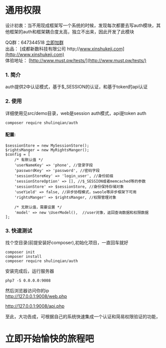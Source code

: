 # 通用权限
设计初衷：当不用现成框架写一个系统的时候，发现每次都要去写auth模块，其他框架的auth和框架耦合度太高，独立不出来，因此开发了此模块

QQ群：647344518   [立即加群](http://shang.qq.com/wpa/qunwpa?idkey=83a58116f995c9f83af6dc2b4ea372e38397349c8f1973d8c9827e4ae4d9f50e)      
出品： [成都新数科技有限公司 http;//www.xinshukeji.com](http;//www.xinshukeji.com)    
体验地址： [http://www.must.pw/tests/](http://www.must.pw/tests/) 

### 1. 简介   
auth提供2中认证模式，基于$_SESSION的认证，和基于token的api认证

### 2. 使用
详细使用见src/demo目录，web是session auth模式，api是token auth
```
composer require shulinqian/auth
```

#### 配置:
```
$sessionStore = new MySessionStore();
$rightsManger = new MyRightsManger();
$config = [
    /* 有默认值 */
    'userNameKey' => 'phone', //登录字段
    'passwordKey' => 'password', //密码字段
    'sessionStoreKey' => 'login_user', //身份前缀
    'sessionStoreOption' => [], //$_SESSION或者memcached等的参数
    'sessionStore' => $sessionStore, //身份保持存储对象
    'useYield' => false, //异步协程模式，swoole等异步框架下可用
    'rightsManger' => $rightsManger, //权限管理对象
    
    /* 无默认值，需要设置 */
    'model' => new \UserModel(),  //user对象，返回查询数据和权限数据
];
```

### 3. 快速测试
找个空目录(前提安装好composer),初始化项目，一直回车就好
```
composer init
composer install
composer require shulinqian/auth
```

安装完成后，运行服务器
```
php7 -S 0.0.0.0:9008
```
然后浏览器访问你的ip  
http://127.0.0.1:9008/web.php

http://127.0.0.1:9008/api.php

至此，大功告成，可根据自己的系统快速集成一个认证和简易权限验证的功能，

# 立即开始愉快的旅程吧